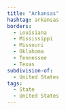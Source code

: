 ```yaml
---
title: "Arkansas"
hashtag: arkansas
borders:
  - Louisiana
  - Mississippi
  - Missouri
  - Oklahoma
  - Tennessee
  - Texas
subdivision-of:
  - United States
tags:
  - State
  - United States
---
```

